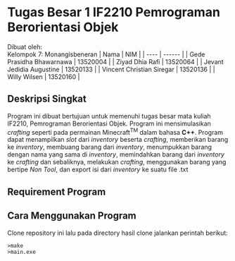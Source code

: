 # Tugas Besar 1 IF2210 Pemrograman Berorientasi Objek
Dibuat oleh: <br>
Kelompok 7: Monangisbeneran
| Nama | NIM |
| ---- | ------ |
| Gede Prasidha Bhawarnawa | 13520004 |
| Ziyad Dhia Rafi | 13520064 |
| Jevant Jedidia Augustine | 13520133 | 
| Vincent Christian Siregar | 13520136 | 
| Willy Wilsen | 13520160 | 

## Deskripsi Singkat
Program ini dibuat bertujuan untuk memenuhi tugas besar mata kuliah IF2210, Pemrograman Berorientasi Objek. Program ini mensimulasikan *crafting* seperti pada permainan Minecraft<sup>TM</sup> dalam bahasa **C++**. Program dapat menampilkan *slot* dari *inventory* beserta *crafting*, memberikan barang ke *inventory*, membuang barang dari *inventory*, menumpukkan barang dengan nama yang sama di *inventory*, memindahkan barang dari *inventory* ke *crafting* dan sebaliknya, melakukan *crafting*, menggunakan barang yang bertipe *Non Tool*, dan export isi dari *inventory* ke suatu file .txt

## Requirement Program

## Cara Menggunakan Program
Clone repository ini lalu pada directory hasil clone jalankan perintah berikut:
```
>make
>main.exe
```
